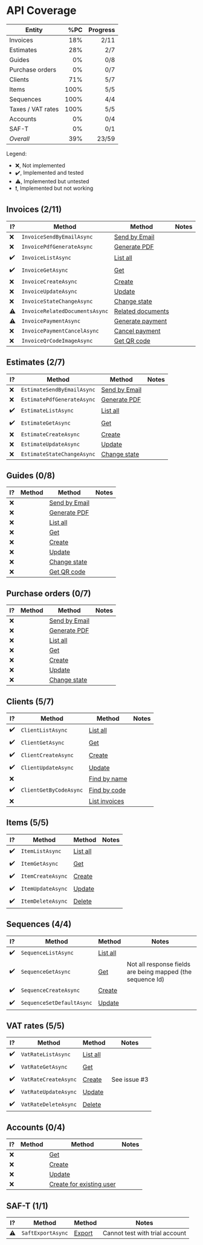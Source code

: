 ﻿API Coverage
===============================================================================

| Entity            | %PC  | Progress |
|-------------------|-----:|---------:|
| Invoices          |  18% | 2/11     |
| Estimates         |  28% | 2/7      |
| Guides            |   0% | 0/8      |
| Purchase orders   |   0% | 0/7      |
| Clients           |  71% | 5/7      |
| Items             | 100% | 5/5      |
| Sequences         | 100% | 4/4      |
| Taxes / VAT rates | 100% | 5/5      |
| Accounts          |   0% | 0/4      |
| SAF-T             |   0% | 0/1      |
| *Overall*         |  39% | 23/59    |


Legend:
* ❌, Not implemented
* ✔️, Implemented and tested
* ⚠️, Implemented but untested
* ❗, Implemented but not working


Invoices (2/11)
-------------------------------------------------------------------------------

| I? | Method            | Method                                      | Notes |
|----|-------------------|---------------------------------------------|-------|
| ❌ | `InvoiceSendByEmailAsync`      | [Send by Email](https://www.invoicexpress.com/api-v2/invoices/send-by-email) |
| ❌ | `InvoicePdfGenerateAsync`      | [Generate PDF](https://www.invoicexpress.com/api-v2/invoices/generate-pdf) |
| ✔️ | `InvoiceListAsync`             | [List all](https://www.invoicexpress.com/api-v2/invoices/list-all) |
| ✔️ | `InvoiceGetAsync`              | [Get](https://www.invoicexpress.com/api-v2/invoices/get) |
| ❌ | `InvoiceCreateAsync`           | [Create](https://www.invoicexpress.com/api-v2/invoices/create) |
| ❌ | `InvoiceUpdateAsync`           | [Update](https://www.invoicexpress.com/api-v2/invoices/update) |
| ❌ | `InvoiceStateChangeAsync`      | [Change state](https://www.invoicexpress.com/api-v2/invoices/change-state) |
| ⚠️ | `InvoiceRelatedDocumentsAsync` | [Related documents](https://www.invoicexpress.com/api-v2/invoices/related-documents) |
| ⚠️ | `InvoicePaymentAsync`          | [Generate payment](https://www.invoicexpress.com/api-v2/invoices/generate-payment) |
| ❌ | `InvoicePaymentCancelAsync`    | [Cancel payment](https://www.invoicexpress.com/api-v2/invoices/cancel-payment) |
| ❌ | `InvoiceQrCodeImageAsync`      | [Get QR code](https://www.invoicexpress.com/api-v2/invoices/get-qrcode) |


Estimates (2/7)
-------------------------------------------------------------------------------

| I? | Method            | Method                                      | Notes |
|----|-------------------|---------------------------------------------|-------|
| ❌ | `EstimateSendByEmailAsync` | [Send by Email](https://www.invoicexpress.com/api-v2/estimates/send-by-email-1) |
| ❌ | `EstimatePdfGenerateAsync` | [Generate PDF](https://www.invoicexpress.com/api-v2/estimates/generate-pdf-1) |
| ✔️ | `EstimateListAsync`        | [List all](https://www.invoicexpress.com/api-v2/estimates/list-all-1) |
| ✔️ | `EstimateGetAsync`         | [Get](https://www.invoicexpress.com/api-v2/estimates/get-1) |
| ❌ | `EstimateCreateAsync`      | [Create](https://www.invoicexpress.com/api-v2/estimates/create-1) |
| ❌ | `EstimateUpdateAsync`      | [Update](https://www.invoicexpress.com/api-v2/estimates/update-1) |
| ❌ | `EstimateStateChangeAsync` | [Change state](https://www.invoicexpress.com/api-v2/estimates/change-state-1) |


Guides (0/8)
-------------------------------------------------------------------------------

| I? | Method            | Method                                      | Notes |
|----|-------------------|---------------------------------------------|-------|
| ❌ | | [Send by Email](https://www.invoicexpress.com/api-v2/guides/send-by-email-2) |
| ❌ | | [Generate PDF](https://www.invoicexpress.com/api-v2/guides/generate-pdf-2) |
| ❌ | | [List all](https://www.invoicexpress.com/api-v2/guides/list-all-2) |
| ❌ | | [Get](https://www.invoicexpress.com/api-v2/guides/get-2) |
| ❌ | | [Create](https://www.invoicexpress.com/api-v2/guides/create-2) |
| ❌ | | [Update](https://www.invoicexpress.com/api-v2/guides/update-2) |
| ❌ | | [Change state](https://www.invoicexpress.com/api-v2/guides/change-state-2) |
| ❌ | | [Get QR code](https://www.invoicexpress.com/api-v2/guides/get-qrcode-2) |


Purchase orders (0/7)
-------------------------------------------------------------------------------

| I? | Method            | Method                                      | Notes |
|----|-------------------|---------------------------------------------|-------|
| ❌ | | [Send by Email](https://www.invoicexpress.com/api-v2/purchase-orders/send-by-email-3) |
| ❌ | | [Generate PDF](https://www.invoicexpress.com/api-v2/purchase-orders/generate-pdf-3) |
| ❌ | | [List all](https://www.invoicexpress.com/api-v2/purchase-orders/list-all-3) |
| ❌ | | [Get](https://www.invoicexpress.com/api-v2/purchase-orders/get-3) |
| ❌ | | [Create](https://www.invoicexpress.com/api-v2/purchase-orders/create-3) |
| ❌ | | [Update](https://www.invoicexpress.com/api-v2/purchase-orders/update-3) |
| ❌ | | [Change state](https://www.invoicexpress.com/api-v2/purchase-orders/change-state-3) |


Clients (5/7)
-------------------------------------------------------------------------------

| I? | Method                | Method                                  | Notes |
|----|-----------------------|-----------------------------------------|-------|
| ✔️ | `ClientListAsync`      | [List all](https://www.invoicexpress.com/api-v2/clients/list-all-4) |
| ✔️ | `ClientGetAsync`       | [Get](https://www.invoicexpress.com/api-v2/clients/get-4) |
| ✔️ | `ClientCreateAsync`    | [Create](https://www.invoicexpress.com/api-v2/clients/create-4) |
| ✔️ | `ClientUpdateAsync`    | [Update](https://www.invoicexpress.com/api-v2/clients/update-4) |
| ❌ |                       | [Find by name](https://www.invoicexpress.com/api-v2/clients/find-by-name) |
| ✔️ | `ClientGetByCodeAsync` | [Find by code](https://www.invoicexpress.com/api-v2/clients/find-by-code) |
| ❌ |                       | [List invoices](https://www.invoicexpress.com/api-v2/clients/list-invoices) |


Items (5/5)
-------------------------------------------------------------------------------

| I? | Method            | Method                                      | Notes |
|----|-------------------|---------------------------------------------|-------|
| ✔️ | `ItemListAsync`   | [List all](https://www.invoicexpress.com/api-v2/items/list-all-5) |
| ✔️ | `ItemGetAsync`    | [Get](https://www.invoicexpress.com/api-v2/items/get-5) |
| ✔️ | `ItemCreateAsync` | [Create](https://www.invoicexpress.com/api-v2/items/create-5) |
| ✔️ | `ItemUpdateAsync` | [Update](https://www.invoicexpress.com/api-v2/items/update-5) |
| ✔️ | `ItemDeleteAsync` | [Delete](https://www.invoicexpress.com/api-v2/items/delete) |


Sequences (4/4)
-------------------------------------------------------------------------------

| I? | Method                    | Method                              | Notes |
|----|---------------------------|-------------------------------------|-------|
| ✔️ | `SequenceListAsync`       | [List all](https://www.invoicexpress.com/api-v2/sequences/list-all-6) |
| ✔️ | `SequenceGetAsync`        | [Get](https://www.invoicexpress.com/api-v2/sequences/get-6) | Not all response fields are being mapped (the sequence Id)
| ✔️ | `SequenceCreateAsync`     | [Create](https://www.invoicexpress.com/api-v2/sequences/create-6) |
| ✔️ | `SequenceSetDefaultAsync` | [Update](https://www.invoicexpress.com/api-v2/sequences/update-6) |


VAT rates (5/5)
-------------------------------------------------------------------------------

| I? | Method               | Method                                   | Notes |
|----|----------------------|------------------------------------------|-------|
| ✔️ | `VatRateListAsync`   | [List all](https://www.invoicexpress.com/api-v2/taxes/list-all-7) |
| ✔️ | `VatRateGetAsync`    | [Get](https://www.invoicexpress.com/api-v2/taxes/get-7) |
| ✔️ | `VatRateCreateAsync` | [Create](https://www.invoicexpress.com/api-v2/taxes/create-7) | See issue #3
| ✔️ | `VatRateUpdateAsync` | [Update](https://www.invoicexpress.com/api-v2/taxes/update-7) |
| ✔️ | `VatRateDeleteAsync` | [Delete](https://www.invoicexpress.com/api-v2/taxes/delete-7) |


Accounts (0/4)
-------------------------------------------------------------------------------

| I? | Method            | Method                                      | Notes |
|----|-------------------|---------------------------------------------|-------|
| ❌ | | [Get](https://www.invoicexpress.com/api-v2/accounts/get-8) |
| ❌ | | [Create](https://www.invoicexpress.com/api-v2/accounts/create-8) |
| ❌ | | [Update](https://www.invoicexpress.com/api-v2/accounts/update-8) |
| ❌ | | [Create for existing user](https://www.invoicexpress.com/api-v2/accounts/create-for-existing-user) |


SAF-T (1/1)
-------------------------------------------------------------------------------

| I? | Method            | Method                                      | Notes |
|----|-------------------|---------------------------------------------|-------|
| ⚠️ | `SaftExportAsync` | [Export](https://www.invoicexpress.com/api-v2/saf-t/export-saft) | Cannot test with trial account |

